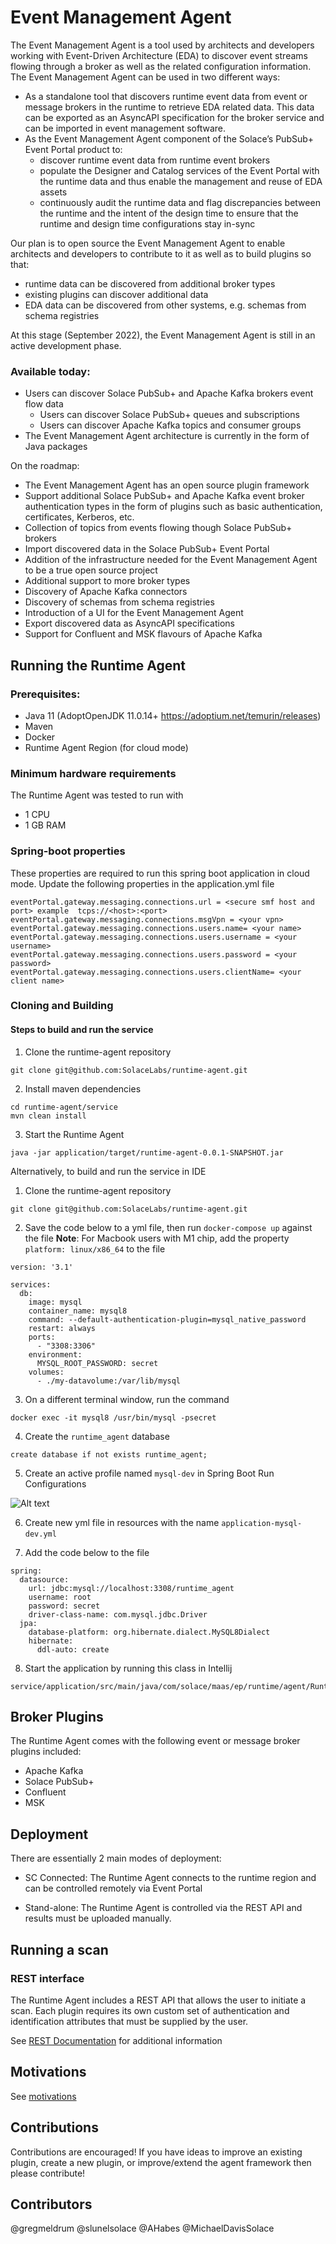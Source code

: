 # Event Management Agent


The Event Management Agent is a tool used by architects and developers working with Event-Driven Architecture  (EDA) to discover event streams flowing through a broker as well as the related configuration information.
The Event Management Agent can be used in two different ways:
* As a standalone tool that discovers runtime event data from event or message brokers in the runtime to retrieve EDA related data. This data can be exported as an AsyncAPI specification for the broker service and can be imported in event management software.
* As the Event Management Agent component of the Solace’s PubSub+ Event Portal product to:
  - discover runtime event data from runtime event brokers
  - populate the Designer and Catalog services of the Event Portal with the runtime data and thus enable the management and reuse of EDA assets 
  - continuously audit the runtime data and flag discrepancies between the runtime and the intent of the design time to ensure that the runtime and design time configurations stay in-sync


Our plan is to open source the Event Management Agent to enable architects and developers to contribute to it as well as to build plugins so that:
* runtime data can be discovered from additional broker types
* existing plugins can discover additional data
* EDA data can be discovered from other systems, e.g. schemas from schema registries


At this stage (September 2022), the Event Management Agent is still in an active development
phase.

### Available today:
* Users can discover Solace PubSub+ and Apache Kafka brokers event flow data
  - Users can discover Solace PubSub+ queues and subscriptions
  - Users can discover Apache Kafka topics and consumer groups
* The Event Management Agent architecture is currently in the form of Java packages

On the roadmap:
* The Event Management Agent has an open source plugin framework
* Support additional Solace PubSub+ and Apache Kafka event broker authentication types in the
form of plugins such as basic authentication, certificates, Kerberos, etc.
* Collection of topics from events flowing though Solace PubSub+ brokers
* Import discovered data in the Solace PubSub+ Event Portal
* Addition of the infrastructure needed for the Event Management Agent to be a true open source
project
* Additional support to more broker types
* Discovery of Apache Kafka connectors
* Discovery of schemas from schema registries
* Introduction of a UI for the Event Management Agent
* Export discovered data as AsyncAPI specifications
* Support for Confluent and MSK flavours of Apache Kafka


## Running the Runtime Agent

### Prerequisites:

* Java 11 (AdoptOpenJDK 11.0.14+ https://adoptium.net/temurin/releases)
* Maven
* Docker
* Runtime Agent Region (for cloud mode)

### Minimum hardware requirements

The Runtime Agent was tested to run with

* 1 CPU
* 1 GB RAM

### Spring-boot properties

These properties are required to run this spring boot application in cloud mode. Update the following properties in the
application.yml file

```
eventPortal.gateway.messaging.connections.url = <secure smf host and port> example  tcps://<host>:<port>
eventPortal.gateway.messaging.connections.msgVpn = <your vpn>
eventPortal.gateway.messaging.connections.users.name= <your name>
eventPortal.gateway.messaging.connections.users.username = <your username>
eventPortal.gateway.messaging.connections.users.password = <your password>
eventPortal.gateway.messaging.connections.users.clientName= <your client name>
```

### Cloning and Building

#### Steps to build and run the service

1. Clone the runtime-agent repository

```
git clone git@github.com:SolaceLabs/runtime-agent.git
```

2. Install maven dependencies

```
cd runtime-agent/service
mvn clean install
```

3. Start the Runtime Agent

```
java -jar application/target/runtime-agent-0.0.1-SNAPSHOT.jar 
```

Alternatively, to build and run the service in IDE

1. Clone the runtime-agent repository

```
git clone git@github.com:SolaceLabs/runtime-agent.git
```

2. Save the code below to a yml file, then run `docker-compose up` against the file **Note**: For Macbook users with M1
   chip, add the property `platform: linux/x86_64` to the file

```
version: '3.1'

services:
  db:
    image: mysql
    container_name: mysql8
    command: --default-authentication-plugin=mysql_native_password
    restart: always
    ports:
      - "3308:3306"
    environment:
      MYSQL_ROOT_PASSWORD: secret
    volumes:
      - ./my-datavolume:/var/lib/mysql 
   ```

3. On a different terminal window, run the command

```
docker exec -it mysql8 /usr/bin/mysql -psecret
```

4. Create the `runtime_agent` database

```
create database if not exists runtime_agent;
```

5. Create an active profile named `mysql-dev` in Spring Boot Run Configurations

![Alt text](docs/images/run-configuration.png "run configuration")

6. Create new yml file in resources with the name `application-mysql-dev.yml`&nbsp;


7. Add the code below to the file

```
spring:
  datasource:
    url: jdbc:mysql://localhost:3308/runtime_agent
    username: root
    password: secret
    driver-class-name: com.mysql.jdbc.Driver
  jpa:
    database-platform: org.hibernate.dialect.MySQL8Dialect
    hibernate:
      ddl-auto: create
```

8. Start the application by running this class in Intellij

```
service/application/src/main/java/com/solace/maas/ep/runtime/agent/RuntimeApplication.java
```

## Broker Plugins

The Runtime Agent comes with the following event or message broker plugins included:

* Apache Kafka
* Solace PubSub+
* Confluent
* MSK

## Deployment

There are essentially 2 main modes of deployment:

* SC Connected: The Runtime Agent connects to the runtime region and can be controlled remotely via Event Portal

* Stand-alone: The Runtime Agent is controlled via the REST API and results must be uploaded manually.

## Running a scan

### REST interface

The Runtime Agent includes a REST API that allows the user to initiate a scan. Each plugin requires its own custom set
of authentication and identification attributes that must be supplied by the user.

See [REST Documentation](docs/rest.md) for additional information

## Motivations

See [motivations](./docs/motivations.md)

## Contributions

Contributions are encouraged! If you have ideas to improve an existing plugin, create a new plugin, or improve/extend
the agent framework then please contribute!

## Contributors

@gregmeldrum @slunelsolace @AHabes @MichaelDavisSolace
